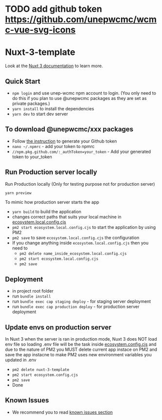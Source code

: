 # TODO add github token https://github.com/unepwcmc/wcmc-vue-svg-icons


# Nuxt-3-template

Look at the [Nuxt 3 documentation](https://nuxt.com/docs/getting-started/introduction) to learn more.

## Quick Start
- ```npm login``` and use unep-wcmc npm account to login. (You only need to do this if you plan to use @unepwcmc packages as they are set as private packages.)
- ```yarn install``` to install the dependencies
- ```yarn dev``` to start dev server

## To download @unepwcmc/xxx packages
- Follow [the instruction](https://docs.github.com/en/authentication/keeping-your-account-and-data-secure/managing-your-personal-access-tokens) to generate your Github token
- ```nano ~/.npmrc``` - add your token to npmrc
- ```//npm.pkg.github.com/:_authToken=your_token``` - Add your generated token to your_token

## Run Production server locally

Run Production locally (Only for testing purpose not for production server)

```bash
yarn preview
```

To mimic how production server starts the app
- ```yarn build``` to build the application
- changes correct paths that suits your local machine in [ecosystem.local.config.cjs](./ecosystem.local.config.cjs)
- ```pm2 start ecosystem.local.config.cjs``` to start the application by using PM2
- ```pm2 save``` to save ```ecosystem.local.config.cjs``` the configuration
- If you change anything inside ```ecosystem.local.config.cjs``` then you need to
    - ```pm2 delete name_inside_ecosystem.local.config.cjs```
    -  ```pm2 start ecosystem.local.config.cjs```
    - ```pm2 save```
## Deployment
- in project root folder
- run ```bundle install```
- run ```bundle exec cap staging deploy``` - for staging server deployment
- run ```bundle exec cap production deploy``` - for production server deployment

## Update envs on production server

In Nuxt 3 when the server is ran in production mode, Nuxt 3 does NOT load env file so loading .env file will be the task inside [ecosystem.config.cjs](./ecosystem.config.cjs) and due to the nature of PM2 you MUST delete current app instace on PM2 and save the app instacne to make PM2 uses new environment variables you updated in .env
- ```pm2 delete nuxt-3-template```
- ```pm2 start ecosystem.config.cjs```
- ```pm2 save```
- Done

## Known Issues
- We recommend you to read [known issues section](./doc/known-issues.md)

